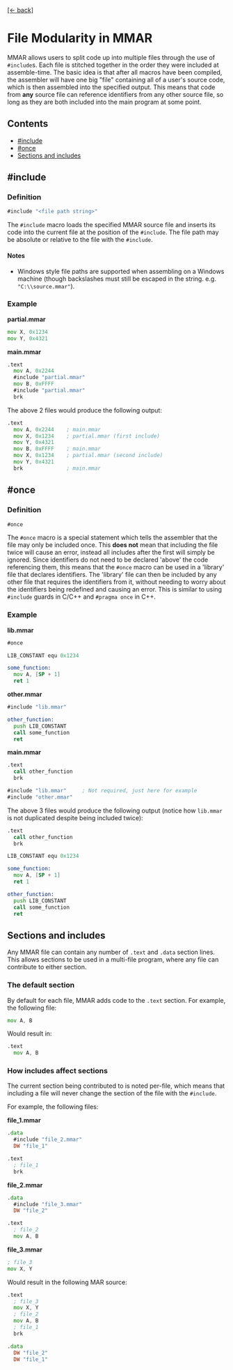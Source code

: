 [[← back]](./README.md)

# File Modularity in MMAR

MMAR allows users to split code up into multiple files through the use of `#include`s. Each file is stitched together in the order they were included at assemble-time. The basic idea is that after all macros have been compiled, the assembler will have one big "file" containing all of a user's source code, which is then assembled into the specified output. This means that code from **any** source file can reference identifiers from any other source file, so long as they are both included into the main program at some point.

## Contents
- [\#include](#include)
- [\#once](#once)
- [Sections and includes](#sections-and-includes)

## \#include

### Definition
```asm
#include "<file path string>"
```

The `#include` macro loads the specified MMAR source file and inserts its code into the current file at the position of the `#include`. The file path may be absolute or relative to the file with the `#include`.

#### Notes
- Windows style file paths are supported when assembling on a Windows machine (though backslashes must still be escaped in the string. e.g. `"C:\\source.mmar"`).

### Example

**partial.mmar**
```asm
mov X, 0x1234
mov Y, 0x4321
```

**main.mmar**
```asm
.text
  mov A, 0x2244
  #include "partial.mmar"
  mov B, 0xFFFF
  #include "partial.mmar"
  brk
```

The above 2 files would produce the following output:
```asm
.text
  mov A, 0x2244    ; main.mmar
  mov X, 0x1234    ; partial.mmar (first include)
  mov Y, 0x4321
  mov B, 0xFFFF    ; main.mmar
  mov X, 0x1234    ; partial.mmar (second include)
  mov Y, 0x4321
  brk              ; main.mmar
```

## \#once

### Definition
```asm
#once
```

The `#once` macro is a special statement which tells the assembler that the file may only be included once. This **does not** mean that including the file twice will cause an error, instead all includes after the first will simply be ignored. Since identifiers do not need to be declared 'above' the code referencing them, this means that the `#once` macro can be used in a 'library' file that declares identifiers. The 'library' file can then be included by any other file that requires the identifiers from it, without needing to worry about the identifiers being redefined and causing an error. This is similar to using `#include` guards in C/C++ and `#pragma once` in C++.

### Example

**lib.mmar**
```asm
#once

LIB_CONSTANT equ 0x1234

some_function:
  mov A, [SP + 1]
  ret 1
```

**other.mmar**
```asm
#include "lib.mmar"

other_function:
  push LIB_CONSTANT
  call some_function
  ret
```

**main.mmar**
```asm
.text
  call other_function
  brk

#include "lib.mmar"     ; Not required, just here for example
#include "other.mmar"
```

The above 3 files would produce the following output (notice how `lib.mmar` is not duplicated despite being included twice):
```asm
.text
  call other_function
  brk

LIB_CONSTANT equ 0x1234

some_function:
  mov A, [SP + 1]
  ret 1

other_function:
  push LIB_CONSTANT
  call some_function
  ret
```

## Sections and includes

Any MMAR file can contain any number of `.text` and `.data` section lines. This allows sections to be used in a multi-file program, where any file can contribute to either section.

### The default section
By default for each file, MMAR adds code to the `.text` section. For example, the following file:

```asm
mov A, B
```

Would result in:

```asm
.text
  mov A, B
```

### How includes affect sections

The current section being contributed to is noted per-file, which means that including a file will never change the section of the file with the `#include`.

For example, the following files:

**file_1.mmar**
```asm
.data
  #include "file_2.mmar"
  DW "file_1"

.text
  ; file_1
  brk
```

**file_2.mmar**
```asm
.data
  #include "file_3.mmar"
  DW "file_2"

.text
  ; file_2
  mov A, B
```

**file_3.mmar**
```asm
; file_3
mov X, Y
```

Would result in the following MAR source:

```asm
.text
  ; file_3
  mov X, Y
  ; file_2
  mov A, B
  ; file_1
  brk

.data
  DW "file_2"
  DW "file_1"
```